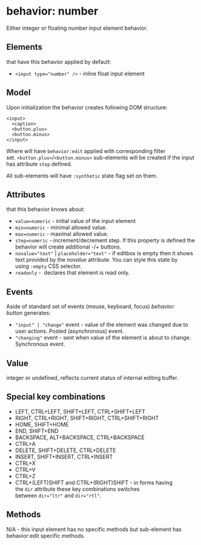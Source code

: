 # behavior: number

Either integer or floating number input element behavior.

## Elements

that have this behavior applied by default:

* `<input type="number" />` - inline float input element

## Model

Upon initialization the behavior creates following DOM structure:

```
<input>
  <caption>
  <button.plus>
  <button.minus>
</input>

```

Where <caption> will have `behavior:edit` applied with corresponding filter set. `<button.plus>`/`<button.minus>` sub-elements will be created if the input has attribute `step` defined.

All sub-elements will have `:synthetic` state flag set on them.

## Attributes

that this behavior knows about:

* `value=numeric` - initial value of the input element
* `min=numeric` - minimal allowed value.
* `max=numeric` - maximal allowed value.
* `step=numeric` - increment/decrement step. If this property is defined the behavior will create additional -/+ buttons.
* `novalue="text"` | `placeholder="text"` - if editbox is empty then it shows text provided by the *novalue* attribute. You can style this state by using `:empty` CSS selector.
* `readonly` -  declares that element is read only.

## Events

Aside of standard set of events (mouse, keyboard, focus) *behavior: button* generates:

* `"input" | "change"` event - value of the element was changed due to user actions. Posted (asynchronous) event.
* `"changing"` event - sent when value of the element is about to change. Synchronous event.

## Value

integer or undefined, reflects current status of internal editing buffer.

## Special key combinations

* LEFT, CTRL+LEFT, SHIFT+LEFT, CTRL+SHIFT+LEFT
* RIGHT, CTRL+RIGHT, SHIFT+RIGHT, CTRL+SHIFT+RIGHT
* HOME, SHIFT+HOME
* END, SHIFT+END
* BACKSPACE, ALT+BACKSPACE, CTRL+BACKSPACE
* CTRL+A
* DELETE, SHIFT+DELETE, CTRL+DELETE
* INSERT, SHIFT+INSERT, CTRL+INSERT
* CTRL+X
* CTRL+V
* CTRL+Z
* CTRL+(LEFT)SHIFT and CTRL+(RIGHT)SHIFT - in forms having the `dir` attribute these key combinations switches between `dir="ltr"` and `dir="rtl"`.

## Methods

N/A - this input element has no specific methods but <caption> sub-element has behavior:edit specific methods.